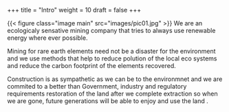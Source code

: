 +++
title = "Intro"
weight = 10
draft = false
+++

{{< figure class="image main" src="images/pic01.jpg" >}}
We are an ecologicaly sensative mining company that tries to always use renewable energy where ever possible.  

Mining for rare earth elements need not be a disaster for the environment and we use methods that help to reduce polution of the local eco systems and reduce the carbon footprint of the elements recovered.

Construction is as sympathetic as we can be to the environmnet and we are commited to a better than Government, industry and regulatory requirements restoration of the land after we complete extraction so when we are gone, future generations will be able to enjoy and use the land .


